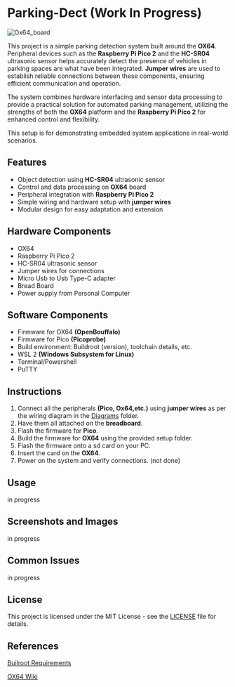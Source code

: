 # Parking-Dect (Work In Progress)

![Ox64_board](https://github.com/user-attachments/assets/95ccf921-083b-4a0c-8ff2-a3b6ef4544fe)

This project is a simple parking detection system built around the **OX64**. Peripheral devices such as the **Raspberry Pi Pico 2** and the **HC-SR04** ultrasonic sensor helps accurately detect the presence of vehicles in parking spaces are what have been integrated. **Jumper wires** are used to establish reliable connections between these components, ensuring efficient communication and operation. 

The system combines hardware interfacing and sensor data processing to provide a practical solution for automated parking management, utilizing the strengths of both the **OX64** platform and the **Raspberry Pi Pico 2** for enhanced control and flexibility.

This setup is for demonstrating embedded system applications in real-world scenarios.

## Features
- Object detection using **HC-SR04** ultrasonic sensor
- Control and data processing on **OX64** board
- Peripheral integration with **Raspberry Pi Pico 2**
- Simple wiring and hardware setup with **jumper wires**
- Modular design for easy adaptation and extension

## Hardware Components
- OX64 
- Raspberry Pi Pico 2
- HC-SR04 ultrasonic sensor
- Jumper wires for connections
- Micro Usb to Usb Type-C adapter
- Bread Board
- Power supply from Personal Computer
  
## Software Components
- Firmware for OX64 **(OpenBouffalo)**
- Firmware for Pico **(Picoprobe)**
- Build environment: Buildroot (version), toolchain details, etc.
- WSL 2 **(Windows Subsystem for Linux)**
- Terminal/Powershell
- PuTTY

## Instructions
1. Connect all the peripherals **(Pico, Ox64,etc.)** using **jumper wires** as per the wiring diagram in the [Diagrams](https://github.com/okjazim/Parking-Dect/blob/main/Diagrams/serial_connect.png) folder.
2. Have them all attached on the **breadboard**.
3. Flash the firmware for **Pico**.
4. Build the firmware for **OX64** using the provided setup folder.
5. Flash the firmware onto a sd card on your PC.
6. Insert the card on the **OX64**.
7. Power on the system and verify connections.
(not done)

## Usage
in progress

## Screenshots and Images
in progress

## Common Issues
in progress

## License
This project is licensed under the MIT License - see the [LICENSE](LICENSE) file for details.

## References
[Builroot Requirements](https://buildroot.org/downloads/manual/manual.html#requirement)

[OX64 Wiki](https://wiki.pine64.org/wiki/Ox64)
